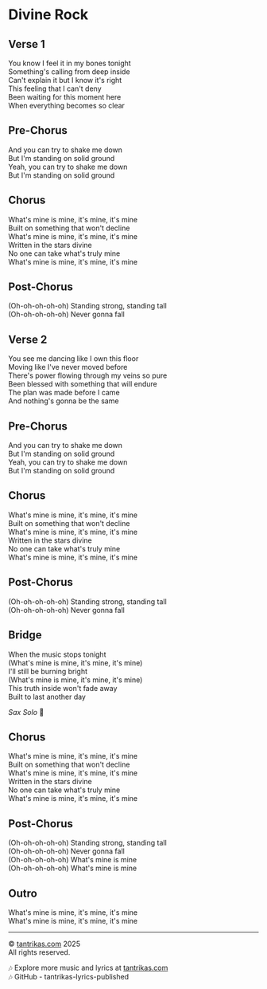 # Divine Rock

## Verse 1
You know I feel it in my bones tonight  
Something's calling from deep inside  
Can't explain it but I know it's right  
This feeling that I can't deny  
Been waiting for this moment here  
When everything becomes so clear  

## Pre-Chorus
And you can try to shake me down  
But I'm standing on solid ground  
Yeah, you can try to shake me down  
But I'm standing on solid ground  

## Chorus
What's mine is mine, it's mine, it's mine  
Built on something that won't decline  
What's mine is mine, it's mine, it's mine  
Written in the stars divine  
No one can take what's truly mine  
What's mine is mine, it's mine, it's mine  

## Post-Chorus
(Oh-oh-oh-oh-oh) Standing strong, standing tall  
(Oh-oh-oh-oh-oh) Never gonna fall  

## Verse 2
You see me dancing like I own this floor  
Moving like I've never moved before  
There's power flowing through my veins so pure  
Been blessed with something that will endure  
The plan was made before I came  
And nothing's gonna be the same  

## Pre-Chorus
And you can try to shake me down  
But I'm standing on solid ground  
Yeah, you can try to shake me down  
But I'm standing on solid ground  

## Chorus
What's mine is mine, it's mine, it's mine  
Built on something that won't decline  
What's mine is mine, it's mine, it's mine  
Written in the stars divine  
No one can take what's truly mine  
What's mine is mine, it's mine, it's mine  

## Post-Chorus
(Oh-oh-oh-oh-oh) Standing strong, standing tall  
(Oh-oh-oh-oh-oh) Never gonna fall  

## Bridge
When the music stops tonight  
(What's mine is mine, it's mine, it's mine)  
I'll still be burning bright  
(What's mine is mine, it's mine, it's mine)  
This truth inside won't fade away  
Built to last another day  

*Sax Solo* 🎷  

## Chorus
What's mine is mine, it's mine, it's mine  
Built on something that won't decline  
What's mine is mine, it's mine, it's mine  
Written in the stars divine  
No one can take what's truly mine  
What's mine is mine, it's mine, it's mine  

## Post-Chorus
(Oh-oh-oh-oh-oh) Standing strong, standing tall  
(Oh-oh-oh-oh-oh) Never gonna fall  
(Oh-oh-oh-oh-oh) What's mine is mine  
(Oh-oh-oh-oh-oh) What's mine is mine  

## Outro
What's mine is mine, it's mine, it's mine  
What's mine is mine, it's mine, it's mine  

---

© [tantrikas.com](https://tantrikas.com) 2025  
All rights reserved.  

🎶 Explore more music and lyrics at [tantrikas.com](https://tantrikas.com)  
🎶 GitHub - tantrikas-lyrics-published  
